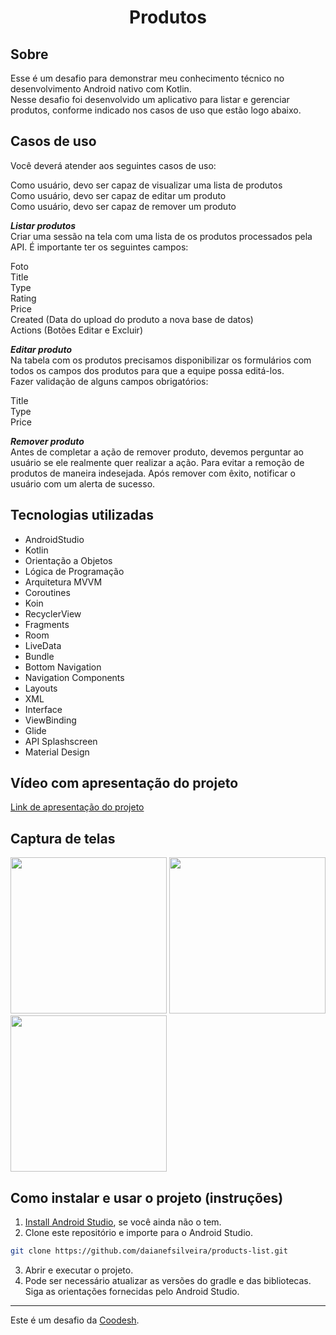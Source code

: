 <h1 align="center"> Produtos </h1>

## Sobre

Esse é um desafio para demonstrar meu conhecimento técnico no desenvolvimento Android nativo com Kotlin.<br />
Nesse desafio foi desenvolvido um aplicativo para listar e gerenciar produtos, conforme indicado nos casos de uso que estão logo abaixo.

## Casos de uso

Você deverá atender aos seguintes casos de uso:

Como usuário, devo ser capaz de visualizar uma lista de produtos<br />
Como usuário, devo ser capaz de editar um produto<br />
Como usuário, devo ser capaz de remover um produto<br />

<em>**Listar produtos**</em><br />
Criar uma sessão na tela com uma lista de os produtos processados pela API. É importante ter os seguintes campos:<br />

Foto<br />
Title<br />
Type<br />
Rating<br />
Price<br />
Created (Data do upload do produto a nova base de datos)<br />
Actions (Botões Editar e Excluir)<br />

<em>**Editar produto**</em><br />
Na tabela com os produtos precisamos disponibilizar os formulários com todos os campos dos produtos para que a equipe possa editá-los.<br />
Fazer validação de alguns campos obrigatórios:<br />

Title<br />
Type<br />
Price<br />

<em>**Remover produto**</em><br />
Antes de completar a ação de remover produto, devemos perguntar ao usuário se ele realmente
quer realizar a ação. Para evitar a remoção de produtos de maneira indesejada. Após remover com êxito, notificar o usuário com um alerta de sucesso.

## Tecnologias utilizadas

- AndroidStudio
- Kotlin 
- Orientação a Objetos
- Lógica de Programação
- Arquitetura MVVM
- Coroutines
- Koin
- RecyclerView
- Fragments
- Room
- LiveData
- Bundle
- Bottom Navigation
- Navigation Components
- Layouts
- XML
- Interface
- ViewBinding
- Glide
- API Splashscreen
- Material Design

## Vídeo com apresentação do projeto
[Link de apresentação do projeto](https://drive.google.com/file/d/1wG4bp_CLgAkUGqwAdpxDyjGYQLJOoQBY/view?usp=sharing)

## Captura de telas

<div>
<img src="https://user-images.githubusercontent.com/83470427/218348916-bb9f3f25-aaba-4d84-b9cd-cbf6309f3b20.png" width="250">
<img src="https://user-images.githubusercontent.com/83470427/218348922-5d27b373-da6c-461b-a1c4-5ed6b4a5ddab.png" width="250">
<img src="https://user-images.githubusercontent.com/83470427/218348921-fedef4c6-c3bc-4dee-a892-260a5d6d1456.png" width="250">
</div>

## Como instalar e usar o projeto (instruções)

1. [Install Android Studio](https://developer.android.com/studio/install.html), se você ainda não o tem.  
2. Clone este repositório e importe para o Android Studio.  
```sh 
git clone https://github.com/daianefsilveira/products-list.git
```  
3. Abrir e executar o projeto.  
4. Pode ser necessário atualizar as versões do gradle e das bibliotecas. Siga as orientações fornecidas pelo Android Studio.

---

Este é um desafio da [Coodesh](https://coodesh.com).

